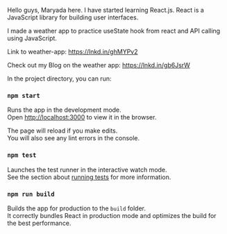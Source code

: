 Hello guys, Maryada here. I have started learning React.js. React is a JavaScript library for building user interfaces.

I made a weather app to practice useState hook from react and API calling using JavaScript.

Link to weather-app:
https://lnkd.in/ghMYPv2

Check out my Blog on the weather app:
https://lnkd.in/gb6JsrW



In the project directory, you can run:

### `npm start`

Runs the app in the development mode.\
Open [http://localhost:3000](http://localhost:3000) to view it in the browser.

The page will reload if you make edits.\
You will also see any lint errors in the console.

### `npm test`

Launches the test runner in the interactive watch mode.\
See the section about [running tests](https://facebook.github.io/create-react-app/docs/running-tests) for more information.

### `npm run build`

Builds the app for production to the `build` folder.\
It correctly bundles React in production mode and optimizes the build for the best performance.


